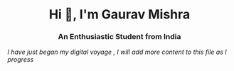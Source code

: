 <h1 align="center">Hi 👋, I'm Gaurav Mishra</h1>
<h3 align="center">An Enthusiastic Student from India</h3>

 <i>I have just began my digital voyage , I will add more content to this file as I progress</i>
